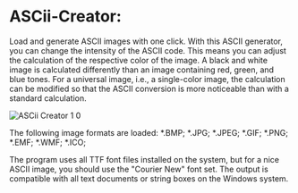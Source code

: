# ASCii-Creator:

Load and generate ASCII images with one click.
With this ASCII generator, you can change the intensity of the ASCII code. This means you can adjust the calculation of the respective color of the image. A black and white image is calculated differently than an image containing red, green, and blue tones. For a universal image, i.e., a single-color image, the calculation can be modified so that the ASCII conversion is more noticeable than with a standard calculation.


![ASCii Creator 1 0](https://github.com/user-attachments/assets/e5bf9bb3-7426-4563-a190-2b01ed53e82c)


The following image formats are loaded:
*.BMP; *.JPG; *.JPEG; *.GIF; *.PNG; *.EMF; *.WMF; *.ICO;

The program uses all TTF font files installed on the system, but for a nice ASCII image, you should use the "Courier New" font set.
The output is compatible with all text documents or string boxes on the Windows system.
